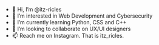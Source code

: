 - 👋 Hi, I’m @itz-ricles
- 👀 I’m interested in Web Development and Cybersecurity
- 🌱 I’m currently learning Python, CSS and C++
- 💞️ I’m looking to collaborate on UX/UI designers
- 📫 Reach me on Instagram. That is itz_ricles.

<!---
itz-ricles/itz-ricles is a ✨ special ✨ repository because its `README.md` (this file) appears on your GitHub profile.
You can click the Preview link to take a look at your changes.
--->
